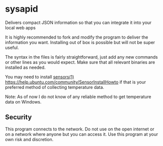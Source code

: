 # sysapid
Delivers compact JSON information so that you can integrate it into your local web apps

It is highly recommended to fork and modify the program to deliver the information you want. Installing out of box is possible but will not be super useful.

The syntax in the files is fairly straightforward, just add any new commands or other lines as you would expect. Make sure that all relevant binaries are installed as needed.

You may need to install [sensors(1)](https://linux.die.net/man/1/sensors) https://help.ubuntu.com/community/SensorInstallHowto if that is your preferred method of collecting temperature data.

Note: As of now I do not know of any reliable method to get temperature data on Windows.

## Security
This program connects to the network. Do not use on the open internet or on a network where anyone but you can access it. Use this program at your own risk and discretion.
